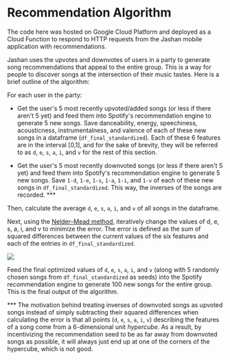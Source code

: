 # Recommendation Algorithm

The code here was hosted on Google Cloud Platform and deployed as a Cloud Function to respond to HTTP requests from the Jashan mobile application with recommendations.

Jashan uses the upvotes and downvotes of users in a party to generate song recommendations that appeal to the entire group. This is a way for people to discover songs at the intersection of their music tastes. Here is a brief outline of the algorithm:

For each user in the party:

- Get the user's  5 most recently upvoted/added songs (or less if there aren't 5 yet) and feed them into Spotify's recommendation engine to generate 5 new songs. Save danceability, energy, speechiness, acousticness, instrumentalness, and valence of each of these new songs in a dataframe (`df_final_standardized`). Each of these 6 features are in the interval [0,1], and for the sake of brevity, they will be referred to as `d`, `e`, `s`, `a`, `i`, and `v` for the rest of this section.
 
 - Get the user's  5 most recently downvoted songs (or less if there aren't 5 yet) and feed them into Spotify's recommendation engine to generate 5 new songs. Save `1-d`, `1-e`, `1-s`, `1-a`, `1-i`, and `1-v` of each of these new songs in `df_final_standardized`. This way, the inverses of the songs are recorded. ***
 
Then, calculate the average `d`, `e`, `s`, `a`, `i`, and `v` of all songs in the dataframe.

Next, using the [Nelder–Mead method](https://en.wikipedia.org/wiki/Nelder%E2%80%93Mead_method), iteratively change the values of d, e, s, a, i, and v to minimize the error. The error is defined as the sum of squared differences between the current values of the six features and each of the entries in `df_final_standardized`. 

<img src="https://render.githubusercontent.com/render/math?math=text{Error} = displaystyle sum_{text{entry} in text{df_final_standardized}}((d_{text{current}}-d_{text{entry}})^2 %2B (e_{text{current}}-e_{text{entry}})^2 %2B (s_{text{current}}-s_{text{entry}})^2 %2B (a_{text{current}}-a_{text{entry}})^2 %2B (i_{text{current}}-i_{text{entry}})^2 %2B (v_{text{current}}-v_{text{entry}})^2)">

Feed the final optimized values of `d`, `e`, `s`, `a`, `i`, and `v` (along with 5 randomly chosen songs from `df_final_standardized` as seeds) into the Spotify recommendation engine to generate 100 new songs for the entire group. This is the final output of the algorithm.


*** The motivation behind treating inverses of downvoted songs as upvoted songs instead of simply subtracting their squared differences when calculating the error is that all points (`d`, `e`, `s`, `a`, `i`, `v`) describing the features of a song come from a 6-dimensional unit _hypercube_. As a result, by incentivizing the recommendation seed to be as far away from downvoted songs as possible, it will always just end up at one of the corners of the hypercube, which is not good.
